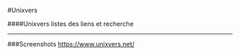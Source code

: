 #Unixvers

####Unixvers listes des liens et recherche

------

###Screenshots https://www.unixvers.net/


<!--  
	Regles a mettre dans le Gestionnaire des liens "Unixvers.sublime-settings"
{
     "lien": lien sans selection (listes des API ou autres)
     {
         "LABEL": "URL",
         "CSS": "http://forums.mediabox.fr/wiki/documentation/css",
     },
     "recherche": lien avec selection pour recherche (listes des moteur de recherche et documentation)
     {
         "LABEL": "URL",
         "PHP": "http://fr.php.net/manual-lookup.php?pattern="
     },
     "serveur": lien sans selection (listes de vos serveur)
     {
         "LABEL": "URL",
         "OVH": "http://www.ovh.fr/"
     },
     "social": lien sans selection (listes des reseaux sociaux)
     {
         "LABEL": "URL",
         "Facebook": "https://www.facebook.com/",
         "Twitter": "https://twitter.com/#!/",
         "Google+": "https://plus.google.com/u/0/"
     }
 }
  -->
